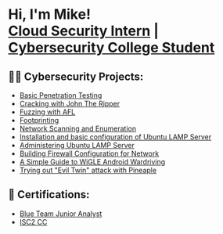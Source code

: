 <h1>Hi, I'm Mike! <br/><a href="https://www.linkedin.com/in/mike-k-11073a40/">Cloud Security Intern</a> | <a href="https://www.credly.com/users/mykhailo-kadenko/badges">Cybersecurity College Student</a></h1>

<h2>👨‍💻 Cybersecurity Projects:</h2>

  - [Basic Penetration Testing](https://github.com/mikekad1/basicpentest/tree/main#readme)
  - [Cracking with John The Ripper](https://github.com/mikekad1/jtr)
  - [Fuzzing with AFL](https://github.com/mikekad1/basicpentest/blob/main/fuzzing.md)
  - [Footprinting](https://github.com/mikekad1/basicpentest/blob/main/footprinting.md)
  - [Network Scanning and Enumeration](https://github.com/mikekad1/basicpentest/blob/main/enumeration.md)
  - [Installation and basic configuration of Ubuntu LAMP Server](https://github.com/mikekad1/firewallsandvpns/blob/main/ubunmtulamp.md)
  - [Administering Ubuntu LAMP Server](https://github.com/mikekad1/firewallsandvpns/blob/main/ubuntuadmin.md)
  - [Building Firewall Configuration for Network](https://github.com/mikekad1/firewallsandvpns/blob/main/firewallacl.md)
  - [A Simple Guide to WiGLE Android Wardriving](https://github.com/mikekad1/wigle-wireless)
  - [Trying out "Evil Twin" attack with Pineaple](https://github.com/mikekad1/wigle-wireless)

<h2>📜 Certifications:</h2>

- [Blue Team Junior Analyst](https://elearning.securityblue.team/home/certificate/408386426)
- [ISC2 CC](https://www.credly.com/earner/earned/badge/34957d34-0425-4120-9583-67e2952e38ff)

